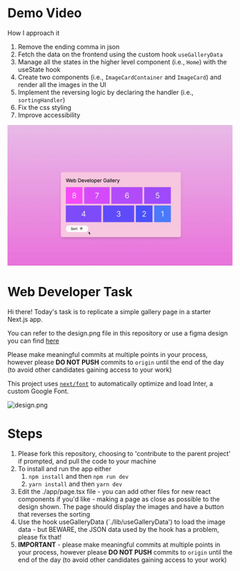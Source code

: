 # Demo Video

How I approach it

1. Remove the ending comma in json
2. Fetch the data on the frontend using the custom hook `useGalleryData`
3. Manage all the states in the higher level component (i.e., `Home`) with the useState hook
4. Create two components (i.e., `ImageCardContainer` and `ImageCard`) and render all the images in the UI
5. Implement the reversing logic by declaring the handler (i.e., `sortingHandler`)
6. Fix the css styling
7. Improve accessibility 

![demo.gif](demo.gif)

# Web Developer Task

Hi there! Today's task is to replicate a simple gallery page in a starter Next.js app.

You can refer to the design.png file in this repository or use a figma design you can find [here](https://www.figma.com/design/cqwIYXNHitVg2nAlMBfObA/Web-Developer-Test?node-id=0-1&t=nQJuZMDmryzLddLl-1)

Please make meaningful commits at multiple points in your process, however please **DO NOT PUSH** commits to `origin` until the end of the day (to avoid other candidates gaining access to your work)

This project uses [`next/font`](https://nextjs.org/docs/basic-features/font-optimization) to automatically optimize and load Inter, a custom Google Font.

![design.png](design.png)

# Steps

1. Please fork this repository, choosing to 'contribute to the parent project' if prompted, and pull the code to your machine
2. To install and run the app either
   1. `npm install` and then `npm run dev`
   2. `yarn install` and then `yarn dev`
3. Edit the ./app/page.tsx file - you can add other files for new react components if you'd like - making a page as close as possible to the design shown. The page should display the images and have a button that reverses the sorting
4. Use the hook useGalleryData (`./lib/useGalleryData') to load the image data - but BEWARE, the JSON data used by the hook has a problem, please fix that!
5. **IMPORTANT** - please make meaningful commits at multiple points in your process, however please **DO NOT PUSH** commits to `origin` until the end of the day (to avoid other candidates gaining access to your work)
